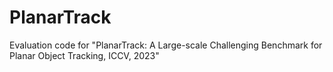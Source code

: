 # PlanarTrack
Evaluation code for "PlanarTrack: A Large-scale Challenging Benchmark for Planar Object Tracking, ICCV, 2023"

